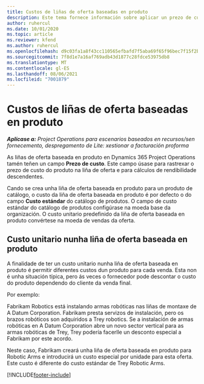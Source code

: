```yaml
---
title: Custos de liñas de oferta baseadas en produto
description: Este tema fornece información sobre aplicar un prezo de custo a unha liña de oferta baseada en produtos.
author: ruhercul
ms.date: 10/01/2020
ms.topic: article
ms.reviewer: kfend
ms.author: ruhercul
ms.openlocfilehash: d9c03fa1a8f43cc110565efbafd7f5aba69f65f96bec7f15f2bd492123f639c7
ms.sourcegitcommit: 7f8d1e7a16af769adb43d1877c28fdce53975db8
ms.translationtype: MT
ms.contentlocale: gl-ES
ms.lasthandoff: 08/06/2021
ms.locfileid: "7001879"
---
```

# <a name="costing-product-based-quote-lines"></a>Custos de liñas de oferta baseadas en produto

_**Aplícase a:** Project Operations para escenarios baseados en recursos/sen fornecemento, despregamento de Lite: xestionar a facturación proforma_


As liñas de oferta baseada en produto en Dynamics 365 Project Operations tamén teñen un campo **Prezo de custo**. Este campo úsase para rastrexar o prezo de custo do produto na liña de oferta e para cálculos de rendibilidade descendentes.

Cando se crea unha liña de oferta baseada en produto para un produto de catálogo, o custo da liña de oferta baseada en produto é por defecto o do campo **Custo estándar** do catálogo de produtos. O campo de custo estándar do catálogo de produtos configúrase na moeda base da organización. O custo unitario predefinido da liña de oferta baseada en produto convértese na moeda de vendas da oferta.

## <a name="unit-cost-on-a-product-based-quote-line"></a>Custo unitario nunha liña de oferta baseada en produto

A finalidade de ter un custo unitario nunha liña de oferta baseada en produto é permitir diferentes custos dun produto para cada venda. Esta non é unha situación típica, pero ás veces o fornecedor pode descontar o custo do produto dependendo do cliente da venda final.

Por exemplo:

Fabrikam Robotics está instalando armas robóticas nas liñas de montaxe de A Datum Corporation. Fabrikam presta servizos de instalación, pero os brazos robóticos son adquiridos a Trey robotics. Se a instalación de armas robóticas en A Datum Corporation abre un novo sector vertical para as armas robóticas de Trey, Trey podería facerlle un desconto especial a Fabrikam por este acordo.

Neste caso, Fabrikam creará unha liña de oferta baseada en produto para Robotic Arms e introducirá un custo especial por unidade para esta oferta. Este custo é diferente do custo estándar de Trey Robotic Arms.


[!INCLUDE[footer-include](../../includes/footer-banner.md)]
